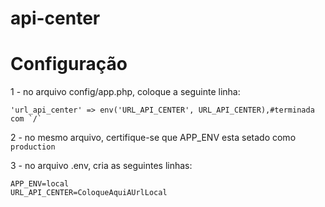 # api-center

# Configuração

1 - no arquivo config/app.php, coloque a seguinte linha:

```
'url_api_center' => env('URL_API_CENTER', URL_API_CENTER),#terminada com `/`
```
2 - no mesmo arquivo, certifique-se que APP_ENV esta setado como `production`

3 - no arquivo .env, cria as seguintes linhas:

```
APP_ENV=local
URL_API_CENTER=ColoqueAquiAUrlLocal
```